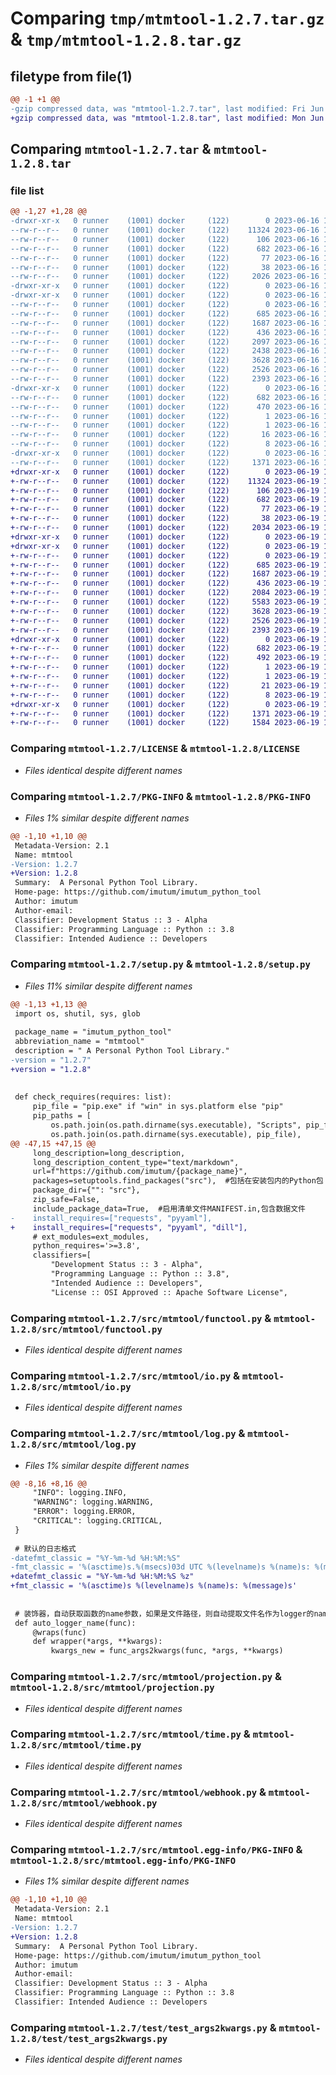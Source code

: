 # Comparing `tmp/mtmtool-1.2.7.tar.gz` & `tmp/mtmtool-1.2.8.tar.gz`

## filetype from file(1)

```diff
@@ -1 +1 @@
-gzip compressed data, was "mtmtool-1.2.7.tar", last modified: Fri Jun 16 11:28:45 2023, max compression
+gzip compressed data, was "mtmtool-1.2.8.tar", last modified: Mon Jun 19 12:48:09 2023, max compression
```

## Comparing `mtmtool-1.2.7.tar` & `mtmtool-1.2.8.tar`

### file list

```diff
@@ -1,27 +1,28 @@
-drwxr-xr-x   0 runner    (1001) docker     (122)        0 2023-06-16 11:28:45.459439 mtmtool-1.2.7/
--rw-r--r--   0 runner    (1001) docker     (122)    11324 2023-06-16 11:28:37.000000 mtmtool-1.2.7/LICENSE
--rw-r--r--   0 runner    (1001) docker     (122)      106 2023-06-16 11:28:37.000000 mtmtool-1.2.7/MANIFEST.in
--rw-r--r--   0 runner    (1001) docker     (122)      682 2023-06-16 11:28:45.459439 mtmtool-1.2.7/PKG-INFO
--rw-r--r--   0 runner    (1001) docker     (122)       77 2023-06-16 11:28:37.000000 mtmtool-1.2.7/README.md
--rw-r--r--   0 runner    (1001) docker     (122)       38 2023-06-16 11:28:45.459439 mtmtool-1.2.7/setup.cfg
--rw-r--r--   0 runner    (1001) docker     (122)     2026 2023-06-16 11:28:37.000000 mtmtool-1.2.7/setup.py
-drwxr-xr-x   0 runner    (1001) docker     (122)        0 2023-06-16 11:28:45.451439 mtmtool-1.2.7/src/
-drwxr-xr-x   0 runner    (1001) docker     (122)        0 2023-06-16 11:28:45.455439 mtmtool-1.2.7/src/mtmtool/
--rw-r--r--   0 runner    (1001) docker     (122)        0 2023-06-16 11:28:37.000000 mtmtool-1.2.7/src/mtmtool/__init__.py
--rw-r--r--   0 runner    (1001) docker     (122)      685 2023-06-16 11:28:37.000000 mtmtool-1.2.7/src/mtmtool/functool.py
--rw-r--r--   0 runner    (1001) docker     (122)     1687 2023-06-16 11:28:37.000000 mtmtool-1.2.7/src/mtmtool/io.py
--rw-r--r--   0 runner    (1001) docker     (122)      436 2023-06-16 11:28:37.000000 mtmtool-1.2.7/src/mtmtool/itertools.py
--rw-r--r--   0 runner    (1001) docker     (122)     2097 2023-06-16 11:28:37.000000 mtmtool-1.2.7/src/mtmtool/log.py
--rw-r--r--   0 runner    (1001) docker     (122)     2438 2023-06-16 11:28:37.000000 mtmtool-1.2.7/src/mtmtool/pool.py
--rw-r--r--   0 runner    (1001) docker     (122)     3628 2023-06-16 11:28:37.000000 mtmtool-1.2.7/src/mtmtool/projection.py
--rw-r--r--   0 runner    (1001) docker     (122)     2526 2023-06-16 11:28:37.000000 mtmtool-1.2.7/src/mtmtool/time.py
--rw-r--r--   0 runner    (1001) docker     (122)     2393 2023-06-16 11:28:37.000000 mtmtool-1.2.7/src/mtmtool/webhook.py
-drwxr-xr-x   0 runner    (1001) docker     (122)        0 2023-06-16 11:28:45.455439 mtmtool-1.2.7/src/mtmtool.egg-info/
--rw-r--r--   0 runner    (1001) docker     (122)      682 2023-06-16 11:28:45.000000 mtmtool-1.2.7/src/mtmtool.egg-info/PKG-INFO
--rw-r--r--   0 runner    (1001) docker     (122)      470 2023-06-16 11:28:45.000000 mtmtool-1.2.7/src/mtmtool.egg-info/SOURCES.txt
--rw-r--r--   0 runner    (1001) docker     (122)        1 2023-06-16 11:28:45.000000 mtmtool-1.2.7/src/mtmtool.egg-info/dependency_links.txt
--rw-r--r--   0 runner    (1001) docker     (122)        1 2023-06-16 11:28:45.000000 mtmtool-1.2.7/src/mtmtool.egg-info/not-zip-safe
--rw-r--r--   0 runner    (1001) docker     (122)       16 2023-06-16 11:28:45.000000 mtmtool-1.2.7/src/mtmtool.egg-info/requires.txt
--rw-r--r--   0 runner    (1001) docker     (122)        8 2023-06-16 11:28:45.000000 mtmtool-1.2.7/src/mtmtool.egg-info/top_level.txt
-drwxr-xr-x   0 runner    (1001) docker     (122)        0 2023-06-16 11:28:45.459439 mtmtool-1.2.7/test/
--rw-r--r--   0 runner    (1001) docker     (122)     1371 2023-06-16 11:28:37.000000 mtmtool-1.2.7/test/test_args2kwargs.py
+drwxr-xr-x   0 runner    (1001) docker     (122)        0 2023-06-19 12:48:09.105533 mtmtool-1.2.8/
+-rw-r--r--   0 runner    (1001) docker     (122)    11324 2023-06-19 12:48:00.000000 mtmtool-1.2.8/LICENSE
+-rw-r--r--   0 runner    (1001) docker     (122)      106 2023-06-19 12:48:00.000000 mtmtool-1.2.8/MANIFEST.in
+-rw-r--r--   0 runner    (1001) docker     (122)      682 2023-06-19 12:48:09.101533 mtmtool-1.2.8/PKG-INFO
+-rw-r--r--   0 runner    (1001) docker     (122)       77 2023-06-19 12:48:00.000000 mtmtool-1.2.8/README.md
+-rw-r--r--   0 runner    (1001) docker     (122)       38 2023-06-19 12:48:09.105533 mtmtool-1.2.8/setup.cfg
+-rw-r--r--   0 runner    (1001) docker     (122)     2034 2023-06-19 12:48:00.000000 mtmtool-1.2.8/setup.py
+drwxr-xr-x   0 runner    (1001) docker     (122)        0 2023-06-19 12:48:09.101533 mtmtool-1.2.8/src/
+drwxr-xr-x   0 runner    (1001) docker     (122)        0 2023-06-19 12:48:09.101533 mtmtool-1.2.8/src/mtmtool/
+-rw-r--r--   0 runner    (1001) docker     (122)        0 2023-06-19 12:48:00.000000 mtmtool-1.2.8/src/mtmtool/__init__.py
+-rw-r--r--   0 runner    (1001) docker     (122)      685 2023-06-19 12:48:00.000000 mtmtool-1.2.8/src/mtmtool/functool.py
+-rw-r--r--   0 runner    (1001) docker     (122)     1687 2023-06-19 12:48:00.000000 mtmtool-1.2.8/src/mtmtool/io.py
+-rw-r--r--   0 runner    (1001) docker     (122)      436 2023-06-19 12:48:00.000000 mtmtool-1.2.8/src/mtmtool/itertools.py
+-rw-r--r--   0 runner    (1001) docker     (122)     2084 2023-06-19 12:48:00.000000 mtmtool-1.2.8/src/mtmtool/log.py
+-rw-r--r--   0 runner    (1001) docker     (122)     5583 2023-06-19 12:48:00.000000 mtmtool-1.2.8/src/mtmtool/pool.py
+-rw-r--r--   0 runner    (1001) docker     (122)     3628 2023-06-19 12:48:00.000000 mtmtool-1.2.8/src/mtmtool/projection.py
+-rw-r--r--   0 runner    (1001) docker     (122)     2526 2023-06-19 12:48:00.000000 mtmtool-1.2.8/src/mtmtool/time.py
+-rw-r--r--   0 runner    (1001) docker     (122)     2393 2023-06-19 12:48:00.000000 mtmtool-1.2.8/src/mtmtool/webhook.py
+drwxr-xr-x   0 runner    (1001) docker     (122)        0 2023-06-19 12:48:09.101533 mtmtool-1.2.8/src/mtmtool.egg-info/
+-rw-r--r--   0 runner    (1001) docker     (122)      682 2023-06-19 12:48:09.000000 mtmtool-1.2.8/src/mtmtool.egg-info/PKG-INFO
+-rw-r--r--   0 runner    (1001) docker     (122)      492 2023-06-19 12:48:09.000000 mtmtool-1.2.8/src/mtmtool.egg-info/SOURCES.txt
+-rw-r--r--   0 runner    (1001) docker     (122)        1 2023-06-19 12:48:09.000000 mtmtool-1.2.8/src/mtmtool.egg-info/dependency_links.txt
+-rw-r--r--   0 runner    (1001) docker     (122)        1 2023-06-19 12:48:08.000000 mtmtool-1.2.8/src/mtmtool.egg-info/not-zip-safe
+-rw-r--r--   0 runner    (1001) docker     (122)       21 2023-06-19 12:48:09.000000 mtmtool-1.2.8/src/mtmtool.egg-info/requires.txt
+-rw-r--r--   0 runner    (1001) docker     (122)        8 2023-06-19 12:48:09.000000 mtmtool-1.2.8/src/mtmtool.egg-info/top_level.txt
+drwxr-xr-x   0 runner    (1001) docker     (122)        0 2023-06-19 12:48:09.101533 mtmtool-1.2.8/test/
+-rw-r--r--   0 runner    (1001) docker     (122)     1371 2023-06-19 12:48:00.000000 mtmtool-1.2.8/test/test_args2kwargs.py
+-rw-r--r--   0 runner    (1001) docker     (122)     1584 2023-06-19 12:48:00.000000 mtmtool-1.2.8/test/test_map_pool.py
```

### Comparing `mtmtool-1.2.7/LICENSE` & `mtmtool-1.2.8/LICENSE`

 * *Files identical despite different names*

### Comparing `mtmtool-1.2.7/PKG-INFO` & `mtmtool-1.2.8/PKG-INFO`

 * *Files 1% similar despite different names*

```diff
@@ -1,10 +1,10 @@
 Metadata-Version: 2.1
 Name: mtmtool
-Version: 1.2.7
+Version: 1.2.8
 Summary:  A Personal Python Tool Library.
 Home-page: https://github.com/imutum/imutum_python_tool
 Author: imutum
 Author-email: 
 Classifier: Development Status :: 3 - Alpha
 Classifier: Programming Language :: Python :: 3.8
 Classifier: Intended Audience :: Developers
```

### Comparing `mtmtool-1.2.7/setup.py` & `mtmtool-1.2.8/setup.py`

 * *Files 11% similar despite different names*

```diff
@@ -1,13 +1,13 @@
 import os, shutil, sys, glob
 
 package_name = "imutum_python_tool"
 abbreviation_name = "mtmtool"
 description = " A Personal Python Tool Library."
-version = "1.2.7"
+version = "1.2.8"
 
 
 def check_requires(requires: list):
     pip_file = "pip.exe" if "win" in sys.platform else "pip"
     pip_paths = [
         os.path.join(os.path.dirname(sys.executable), "Scripts", pip_file),
         os.path.join(os.path.dirname(sys.executable), pip_file),
@@ -47,15 +47,15 @@
     long_description=long_description,
     long_description_content_type="text/markdown",
     url=f"https://github.com/imutum/{package_name}",
     packages=setuptools.find_packages("src"),  #包括在安装包内的Python包
     package_dir={"": "src"},
     zip_safe=False,
     include_package_data=True,  #启用清单文件MANIFEST.in,包含数据文件
-    install_requires=["requests", "pyyaml"],
+    install_requires=["requests", "pyyaml", "dill"],
     # ext_modules=ext_modules,
     python_requires='>=3.8',
     classifiers=[
         "Development Status :: 3 - Alpha",
         "Programming Language :: Python :: 3.8",
         "Intended Audience :: Developers",
         "License :: OSI Approved :: Apache Software License",
```

### Comparing `mtmtool-1.2.7/src/mtmtool/functool.py` & `mtmtool-1.2.8/src/mtmtool/functool.py`

 * *Files identical despite different names*

### Comparing `mtmtool-1.2.7/src/mtmtool/io.py` & `mtmtool-1.2.8/src/mtmtool/io.py`

 * *Files identical despite different names*

### Comparing `mtmtool-1.2.7/src/mtmtool/log.py` & `mtmtool-1.2.8/src/mtmtool/log.py`

 * *Files 1% similar despite different names*

```diff
@@ -8,16 +8,16 @@
     "INFO": logging.INFO,
     "WARNING": logging.WARNING,
     "ERROR": logging.ERROR,
     "CRITICAL": logging.CRITICAL,
 }
 
 # 默认的日志格式
-datefmt_classic = "%Y-%m-%d %H:%M:%S"
-fmt_classic = '%(asctime)s.%(msecs)03d UTC %(levelname)s %(name)s: %(message)s'
+datefmt_classic = "%Y-%m-%d %H:%M:%S %z"
+fmt_classic = '%(asctime)s %(levelname)s %(name)s: %(message)s'
 
 
 # 装饰器，自动获取函数的name参数，如果是文件路径，则自动提取文件名作为logger的name
 def auto_logger_name(func):
     @wraps(func)
     def wrapper(*args, **kwargs):
         kwargs_new = func_args2kwargs(func, *args, **kwargs)
```

### Comparing `mtmtool-1.2.7/src/mtmtool/projection.py` & `mtmtool-1.2.8/src/mtmtool/projection.py`

 * *Files identical despite different names*

### Comparing `mtmtool-1.2.7/src/mtmtool/time.py` & `mtmtool-1.2.8/src/mtmtool/time.py`

 * *Files identical despite different names*

### Comparing `mtmtool-1.2.7/src/mtmtool/webhook.py` & `mtmtool-1.2.8/src/mtmtool/webhook.py`

 * *Files identical despite different names*

### Comparing `mtmtool-1.2.7/src/mtmtool.egg-info/PKG-INFO` & `mtmtool-1.2.8/src/mtmtool.egg-info/PKG-INFO`

 * *Files 1% similar despite different names*

```diff
@@ -1,10 +1,10 @@
 Metadata-Version: 2.1
 Name: mtmtool
-Version: 1.2.7
+Version: 1.2.8
 Summary:  A Personal Python Tool Library.
 Home-page: https://github.com/imutum/imutum_python_tool
 Author: imutum
 Author-email: 
 Classifier: Development Status :: 3 - Alpha
 Classifier: Programming Language :: Python :: 3.8
 Classifier: Intended Audience :: Developers
```

### Comparing `mtmtool-1.2.7/test/test_args2kwargs.py` & `mtmtool-1.2.8/test/test_args2kwargs.py`

 * *Files identical despite different names*

